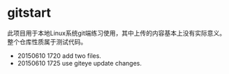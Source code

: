 # gitstart
此项目用于本地Linux系统git端练习使用，其中上传的内容基本上没有实际意义。整个仓库性质属于测试代码。

* 20150610 1720 add two files.
* 20150610 1725 use giteye update changes.
